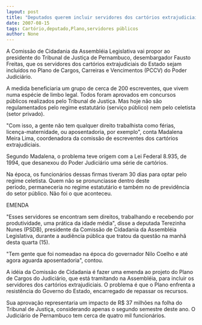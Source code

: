 ```yaml
---
layout: post
title: "Deputados querem incluir servidores dos cartórios extrajudiciais no Plano de Cargos do Judiciário "
date: 2007-08-15
tags: Cartório,deputado,Plano,servidores públicos
author: None
---
```

A Comiss&atilde;o de Cidadania da Assembl&eacute;ia Legislativa vai propor ao presidente do Tribunal de Justi&ccedil;a de Pernambuco, desembargador Fausto Freitas, que os servidores dos cart&oacute;rios extrajudiciais do Estado sejam inclu&iacute;dos no Plano de Cargos, Carreiras e Vencimentos (PCCV) do Poder Judici&aacute;rio. 

A medida beneficiaria um grupo de cerca de 200 escreventes, que vivem numa esp&eacute;cie de limbo legal. Todos foram aprovados em concursos p&uacute;blicos realizados pelo Tribunal de Justi&ccedil;a. Mas hoje n&atilde;o s&atilde;o regulamentados pelo regime estatut&aacute;rio (servi&ccedil;o p&uacute;blico) nem pelo celetista (setor privado). 

&quot;Com isso, a gente n&atilde;o tem qualquer direito trabalhista como f&eacute;rias, licen&ccedil;a-maternidade, ou aposentadoria, por exemplo&quot;, conta Madalena Meira Lima, coordenadora da comiss&atilde;o de escreventes dos cart&oacute;rios extrajudiciais. 

Segundo Madalena, o problema teve origem com a Lei Federal 8.935, de 1994, que desanexou do Poder Judici&aacute;rio uma s&eacute;rie de cart&oacute;rios. 

Na &eacute;poca, os funcion&aacute;rios dessas&nbsp;firmas tiveram 30 dias para optar pelo regime celetista. Quem n&atilde;o se pronunciasse dentro deste per&iacute;odo,&nbsp;permaneceria no regime estatut&aacute;rio e tamb&eacute;m no de previd&ecirc;ncia do setor p&uacute;blico. N&atilde;o foi o que aconteceu. 

EMENDA 

&quot;Esses servidores se encontram sem direitos, trabalhando e recebendo por produtividade, uma pr&aacute;tica da idade m&eacute;dia&quot;, disse a deputada Terezinha Nunes (PSDB), presidente da Comiss&atilde;o de Cidadania da Assembl&eacute;ia Legislativa, durante a audi&ecirc;ncia p&uacute;blica que tratou da quest&atilde;o na manh&atilde; desta quarta (15). 

&quot;Tem gente que foi nomeadao na &eacute;poca do governador Nilo Coelho e at&eacute; agora aguarda aposentadoria&quot;, contou. 

A id&eacute;ia da Comiss&atilde;o de Cidadania&nbsp;&eacute; fazer uma emenda ao projeto do Plano de Cargos do Judici&aacute;rio, que est&aacute; tramitando na Assembl&eacute;ia, para incluir os servidores dos cart&oacute;rios extrajudiciais. O problema &eacute; que o&nbsp;Plano enfrenta a resist&ecirc;ncia do Governo do Estado, encarregado de repassar os recursos. 

Sua aprova&ccedil;&atilde;o representaria um impacto de R$ 37 milh&otilde;es na folha do Tribunal de Justi&ccedil;a, considerando apenas o segundo semestre deste ano. O Judici&aacute;rio de Pernambuco tem cerca de quatro mil funcion&aacute;rios. 
